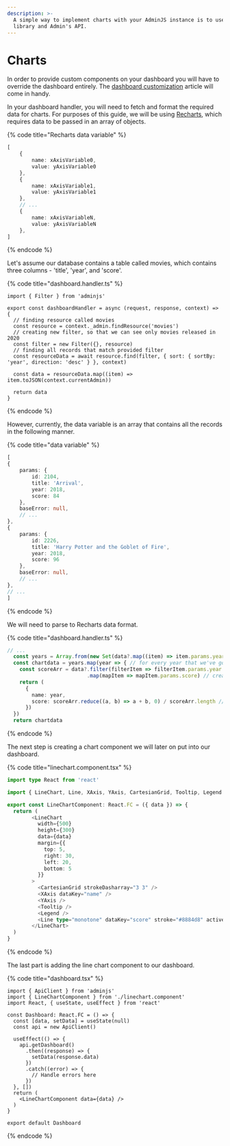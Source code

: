 ```yaml
---
description: >-
  A simple way to implement charts with your AdminJS instance is to use Recharts
  library and Admin's API.
---
```


# Charts

In order to provide custom components on your dashboard you will have to override the dashboard entirely. The [dashboard customization](../ui-customization/dashboard-customization.md) article will come in handy.

In your dashboard handler, you will need to fetch and format the required data for charts. For purposes of this guide, we will be using [Recharts](https://recharts.org/), which requires data to be passed in an array of objects.

{% code title="Recharts data variable" %}
```typescript
[
    {
        name: xAxisVariable0,
        value: yAxisVariable0
    },
    {
        name: xAxisVariable1,
        value: yAxisVariable1
    },
    // ...
    {
        name: xAxisVariableN,
        value: yAxisVariableN
    },
]
```
{% endcode %}

Let's assume our database contains a table called movies, which contains three columns - 'title', 'year', and 'score'.

{% code title="dashboard.handler.ts" %}
```tsx
import { Filter } from 'adminjs'

export const dashboardHandler = async (request, response, context) => {
  // finding resource called movies
  const resource = context._admin.findResource('movies')
  // creating new filter, so that we can see only movies released in 2020
  const filter = new Filter({}, resource)
  // finding all records that match provided filter
  const resourceData = await resource.find(filter, { sort: { sortBy: 'year', direction: 'desc' } }, context)
  
  const data = resourceData.map((item) => item.toJSON(context.currentAdmin))
  
  return data
}
```
{% endcode %}

However, currently, the data variable is an array that contains all the records in the following manner.

{% code title="data variable" %}
```typescript
[
{
    params: {
        id: 2104,
        title: 'Arrival',
        year: 2018,
        score: 84
    },
    baseError: null,
    // ...
},
{
    params: {
        id: 2226,
        title: 'Harry Potter and the Goblet of Fire',
        year: 2018,
        score: 96
    },
    baseError: null,
    // ...
},
// ...
]
```
{% endcode %}

We will need to parse to Recharts data format.

{% code title="dashboard.handler.ts" %}
```typescript
// ...
  const years = Array.from(new Set(data?.map((item) => item.params.year))) // Set leaves only unique values, but we need an Array
  const chartdata = years.map(year => { // for every year that we've got
    const scoreArr = data?.filter(filterItem => filterItem.params.year === year) // find movies from a certain year
                          .map(mapItem => mapItem.params.score) // create an array of all the scores from that year
    return (
      {
        name: year,
        score: scoreArr.reduce((a, b) => a + b, 0) / scoreArr.length // create average valuefrom the score array
      })
  })
  return chartdata
```
{% endcode %}

The next step is creating a chart component we will later on put into our dashboard.

{% code title="linechart.component.tsx" %}
```typescript
import type React from 'react'

import { LineChart, Line, XAxis, YAxis, CartesianGrid, Tooltip, Legend } from 'recharts'

export const LineChartComponent: React.FC = ({ data }) => {
  return (
        <LineChart
          width={500}
          height={300}
          data={data}
          margin={{
            top: 5,
            right: 30,
            left: 20,
            bottom: 5
          }}
        >
          <CartesianGrid strokeDasharray="3 3" />
          <XAxis dataKey="name" />
          <YAxis />
          <Tooltip />
          <Legend />
          <Line type="monotone" dataKey="score" stroke="#8884d8" activeDot={{ r: 8 }} />
        </LineChart>
  )
}

```
{% endcode %}

The last part is adding the line chart component to our dashboard.

{% code title="dashboard.tsx" %}
```tsx
import { ApiClient } from 'adminjs'
import { LineChartComponent } from './linechart.component'
import React, { useState, useEffect } from 'react'

const Dashboard: React.FC = () => {
  const [data, setData] = useState(null)
  const api = new ApiClient()

  useEffect(() => {
    api.getDashboard()
      .then((response) => {
        setData(response.data)
      })
      .catch((error) => {
        // Handle errors here
      })
  }, [])
  return (
    <LineChartComponent data={data} />
  )
}

export default Dashboard
```
{% endcode %}
